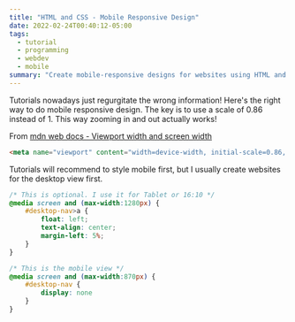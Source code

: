 ```yaml
---
title: "HTML and CSS - Mobile Responsive Design"
date: 2022-02-24T00:40:12-05:00
tags:
  - tutorial
  - programming
  - webdev
  - mobile
summary: "Create mobile-responsive designs for websites using HTML and CSS (and React?). Meta tags, CSS media queries, and desktop-first CSS design."
---
```


Tutorials nowadays just regurgitate the wrong information! Here's the right way to do mobile responsive design. The key is to use
a scale of 0.86 instead of 1. This way zooming in and out actually works!

From [mdn web docs - Viewport width and screen width](https://developer.mozilla.org/docs/Web/HTML/Viewport_meta_tag#viewport_width_and_screen_width)

```html
<meta name="viewport" content="width=device-width, initial-scale=0.86, minimum-scale=0.86">
```

Tutorials will recommend to style mobile first, but I usually create websites for the desktop view first.

```css
/* This is optional. I use it for Tablet or 16:10 */
@media screen and (max-width:1280px) {
    #desktop-nav>a {
        float: left;
        text-align: center;
        margin-left: 5%;
    }
}

/* This is the mobile view */
@media screen and (max-width:870px) {
    #desktop-nav {
        display: none
    }
}
```

